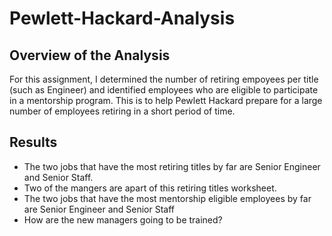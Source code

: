 # Pewlett-Hackard-Analysis

## Overview of the Analysis
For this assignment, I determined the number of retiring empoyees per title (such as Engineer) and identified employees who are eligible to participate in a mentorship program. This is to help Pewlett Hackard prepare for a large number of employees retiring in a short period of time.

## Results
* The two jobs that have the most retiring titles by far are Senior Engineer and Senior Staff.
* Two of the mangers are apart of this retiring titles worksheet.
* The two jobs that have the most mentorship eligible employees by far are Senior Engineer and Senior Staff
* How are the new managers going to be trained?

